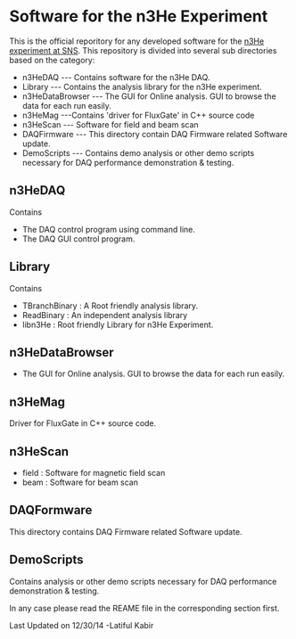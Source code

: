 Software for the n3He Experiment
================================== 
This is the official reporitory for any developed software for the [n3He experiment at SNS][1].
This repository is divided into several sub directories based on the category:
* n3HeDAQ --- Contains software for the n3He DAQ.
* Library --- Contains the analysis library for the n3He experiment.
* n3HeDataBrowser --- The GUI for Online analysis. GUI to browse the data for each run easily.
* n3HeMag ---Contains 'driver for FluxGate' in C++ source code 
* n3HeScan --- Software for field and beam scan 
* DAQFirmware --- This directory contain DAQ Firmware related Software update.
* DemoScripts --- Contains demo analysis or other demo scripts necessary for DAQ performance demonstration & testing.

n3HeDAQ
-------
Contains
   * The DAQ control program using command line.
   * The DAQ GUI control program.

Library
-------
Contains
   * TBranchBinary : A Root friendly analysis library.
   * ReadBinary : An independent analysis library
   * libn3He : Root friendly Library for n3He Experiment.

n3HeDataBrowser
----------------
   * The GUI for Online analysis. GUI to browse the data for each run easily.

n3HeMag
--------
 Driver for FluxGate in C++ source code. 


n3HeScan
---------
  * field : Software for magnetic field scan
  * beam : Software for beam scan

DAQFormware
----------
This directory contains DAQ Firmware related Software update.

DemoScripts
-----------
Contains analysis or other demo scripts necessary for DAQ performance demonstration & testing.

In any case please read the REAME file in the corresponding section first.

Last Updated on 12/30/14
-Latiful Kabir

[1]: http://n3he.wikispaces.com
